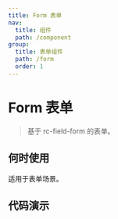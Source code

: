 ```yaml
---
title: Form 表单
nav:
  title: 组件
  path: /component
group:
  title: 表单组件
  path: /form
  order: 1
---
```


# Form 表单

> 基于 rc-field-form 的表单。

## 何时使用

适用于表单场景。

## 代码演示

<code src="./__fixtures__/base.tsx"></code>

<code src="./__fixtures__/ref.tsx"></code>

<code src="./__fixtures__/context.tsx"></code>

<code src="./__fixtures__/deps.tsx"></code>

<code src="./__fixtures__/list.tsx"></code>

